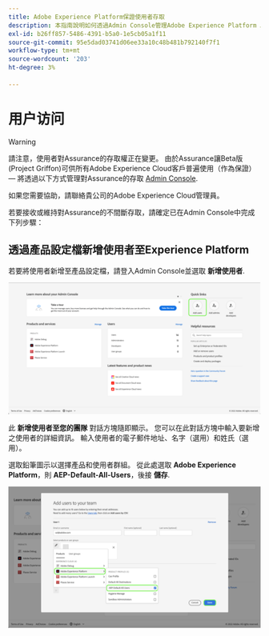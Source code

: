 ```yaml
---
title: Adobe Experience Platform保證使用者存取
description: 本指南說明如何透過Admin Console管理Adobe Experience Platform Assurance，以保留使用者對Assurance的存取權。
exl-id: b26ff857-5486-4391-b5a0-1e5cb05a1f11
source-git-commit: 95e5dad03741d06ee33a10c48b481b792140f7f1
workflow-type: tm+mt
source-wordcount: '203'
ht-degree: 3%

---
```


# 用户访问

>[!WARNING]
>
>請注意，使用者對Assurance的存取權正在變更。 由於Assurance讓Beta版(Project Griffon)可供所有Adobe Experience Cloud客戶普遍使用（作為保證） — 將透過以下方式管理對Assurance的存取 [Admin Console](https://helpx.adobe.com/cn/enterprise/using/admin-console.html).
>
>如果您需要協助，請聯絡貴公司的Adobe Experience Cloud管理員。

若要接收或維持對Assurance的不間斷存取，請確定已在Admin Console中完成下列步驟：

## 透過產品設定檔新增使用者至Experience Platform

若要將使用者新增至產品設定檔，請登入Admin Console並選取 **新增使用者**.

![會反白顯示「新增使用者」按鈕。](./images/get-access/product-profile-add-users.png)

此 **新增使用者至您的團隊** 對話方塊隨即顯示。 您可以在此對話方塊中輸入要新增之使用者的詳細資訊。 輸入使用者的電子郵件地址、名字（選用）和姓氏（選用）。

選取鉛筆圖示以選擇產品和使用者群組。 從此處選取 **Adobe Experience Platform**，則 **AEP-Default-All-Users**，後接 **儲存**.

![隨即顯示對話方塊，其中顯示如何新增產品設定檔。](./images/get-access/product-profile-add-profile.png)
